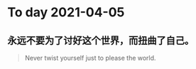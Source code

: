 
# To day 2021-04-05


## 永远不要为了讨好这个世界，而扭曲了自己。
> Never twist yourself just to please the world.

    